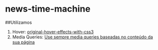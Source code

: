 news-time-machine
=================



##Utilizamos

1. Hover: [original-hover-effects-with-css3](http://tympanus.net/codrops/2011/11/02/original-hover-effects-with-css3/)
2. Media Queries: [Use sempre media queries baseadas no conteúdo da sua página](http://sergiolopes.org/media-queries-conteudo/)
